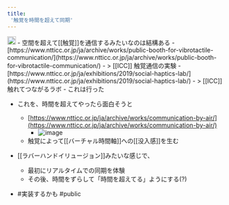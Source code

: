 ```yaml
---
title:
 '触覚を時間を超えて同期'
---
```


<img src='https://scrapbox.io/api/pages/blu3mo-public/public/icon' alt='public.icon' height="19.5"/>
- 空間を超えて[[触覚]]を通信するみたいなのは結構ある
    - [https://www.ntticc.or.jp/ja/archive/works/public-booth-for-vibrotactile-communication/](https://www.ntticc.or.jp/ja/archive/works/public-booth-for-vibrotactile-communication/)
        - > [[ICC]] 触覚通信の実験
    - [https://www.ntticc.or.jp/ja/exhibitions/2019/social-haptics-lab/](https://www.ntticc.or.jp/ja/exhibitions/2019/social-haptics-lab/)
        - > [[ICC]] 触れてつながるラボ
        - これは行った

- これを、時間を超えてやったら面白そうと
    - [https://www.ntticc.or.jp/ja/archive/works/communication-by-air/](https://www.ntticc.or.jp/ja/archive/works/communication-by-air/)
        - ![image](https://gyazo.com/ce54791194298489181df1047958d60f/thumb/1000)
    - 触覚によって[[バーチャル時間軸]]への[[没入感]]を生む

- [[ラバーハンドイリュージョン]]みたいな感じで、
    - 最初にリアルタイムでの同期を体験
    - その後、時間をずらして「時間を超えてる」ようにする(?)

- #実装するかも
#public
